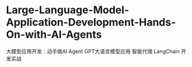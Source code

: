 # Large-Language-Model-Application-Development-Hands-On-with-AI-Agents
大模型应用开发：动手做AI Agent GPT大语言模型应用 智能代理 LangChain 开发实战
